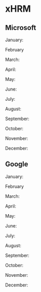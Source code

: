 # xHRM

## Microsoft

January:&#x20;

February

March:

April:

May:

June:

July:

August:

September:

October:

November:

December:

## Google

January:&#x20;

February

March:

April:

May:

June:

July:

August:

September:

October:

November:

December:
